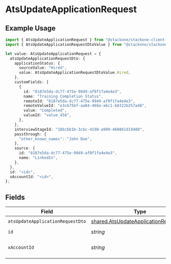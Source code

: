 # AtsUpdateApplicationRequest

## Example Usage

```typescript
import { AtsUpdateApplicationRequest } from "@stackone/stackone-client-ts/sdk/models/operations";
import { AtsUpdateApplicationRequestDtoValue } from "@stackone/stackone-client-ts/sdk/models/shared";

let value: AtsUpdateApplicationRequest = {
  atsUpdateApplicationRequestDto: {
    applicationStatus: {
      sourceValue: "Hired",
      value: AtsUpdateApplicationRequestDtoValue.Hired,
    },
    customFields: [
      {
        id: "8187e5da-dc77-475e-9949-af0f1fa4e4e3",
        name: "Training Completion Status",
        remoteId: "8187e5da-dc77-475e-9949-af0f1fa4e4e3",
        remoteValueId: "e3cb75bf-aa84-466e-a6c1-b8322b257a48",
        value: "Completed",
        valueId: "value_456",
      },
    ],
    interviewStageId: "18bcbb1b-3cbc-4198-a999-460861d19480",
    passthrough: {
      "other_known_names": "John Doe",
    },
    source: {
      id: "8187e5da-dc77-475e-9949-af0f1fa4e4e3",
      name: "LinkedIn",
    },
  },
  id: "<id>",
  xAccountId: "<id>",
};
```

## Fields

| Field                                                                                                 | Type                                                                                                  | Required                                                                                              | Description                                                                                           |
| ----------------------------------------------------------------------------------------------------- | ----------------------------------------------------------------------------------------------------- | ----------------------------------------------------------------------------------------------------- | ----------------------------------------------------------------------------------------------------- |
| `atsUpdateApplicationRequestDto`                                                                      | [shared.AtsUpdateApplicationRequestDto](../../../sdk/models/shared/atsupdateapplicationrequestdto.md) | :heavy_check_mark:                                                                                    | N/A                                                                                                   |
| `id`                                                                                                  | *string*                                                                                              | :heavy_check_mark:                                                                                    | N/A                                                                                                   |
| `xAccountId`                                                                                          | *string*                                                                                              | :heavy_check_mark:                                                                                    | The account identifier                                                                                |